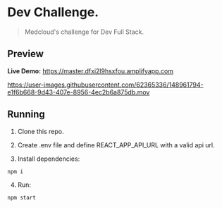 # Dev Challenge.

> Medcloud's challenge for Dev Full Stack.

## Preview

**Live Demo:** https://master.dfxi2l9hsxfou.amplifyapp.com

https://user-images.githubusercontent.com/62365336/148961794-e1f6b668-9d43-407e-8956-4ec2b6a875db.mov

## Running

1. Clone this repo.

2. Create .env file and define REACT_APP_API_URL with a valid api url.

3. Install dependencies:

`npm i`

4. Run:

`npm start`
